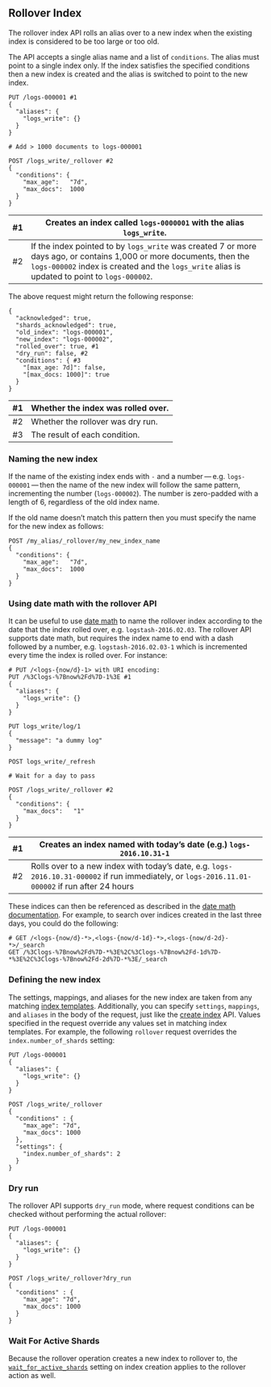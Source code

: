 ## Rollover Index

The rollover index API rolls an alias over to a new index when the existing index is considered to be too large or too old.

The API accepts a single alias name and a list of `conditions`. The alias must point to a single index only. If the index satisfies the specified conditions then a new index is created and the alias is switched to point to the new index.
    
    
    PUT /logs-000001 #1
    {
      "aliases": {
        "logs_write": {}
      }
    }
    
    # Add > 1000 documents to logs-000001
    
    POST /logs_write/_rollover #2
    {
      "conditions": {
        "max_age":   "7d",
        "max_docs":  1000
      }
    }

#1| Creates an index called `logs-0000001` with the alias `logs_write`.     
---|---    
#2| If the index pointed to by `logs_write` was created 7 or more days ago, or contains 1,000 or more documents, then the `logs-000002` index is created and the `logs_write` alias is updated to point to `logs-000002`.   
  
The above request might return the following response:
    
    
    {
      "acknowledged": true,
      "shards_acknowledged": true,
      "old_index": "logs-000001",
      "new_index": "logs-000002",
      "rolled_over": true, #1
      "dry_run": false, #2
      "conditions": { #3
        "[max_age: 7d]": false,
        "[max_docs: 1000]": true
      }
    }

#1| Whether the index was rolled over.     
---|---    
#2| Whether the rollover was dry run.     
#3| The result of each condition.   
  
### Naming the new index

If the name of the existing index ends with `-` and a number — e.g. `logs-000001` — then the name of the new index will follow the same pattern, incrementing the number (`logs-000002`). The number is zero-padded with a length of 6, regardless of the old index name.

If the old name doesn’t match this pattern then you must specify the name for the new index as follows:
    
    
    POST /my_alias/_rollover/my_new_index_name
    {
      "conditions": {
        "max_age":   "7d",
        "max_docs":  1000
      }
    }

### Using date math with the rollover API

It can be useful to use [date math](date-math-index-names.html) to name the rollover index according to the date that the index rolled over, e.g. `logstash-2016.02.03`. The rollover API supports date math, but requires the index name to end with a dash followed by a number, e.g. `logstash-2016.02.03-1` which is incremented every time the index is rolled over. For instance:
    
    
    # PUT /<logs-{now/d}-1> with URI encoding:
    PUT /%3Clogs-%7Bnow%2Fd%7D-1%3E #1
    {
      "aliases": {
        "logs_write": {}
      }
    }
    
    PUT logs_write/log/1
    {
      "message": "a dummy log"
    }
    
    POST logs_write/_refresh
    
    # Wait for a day to pass
    
    POST /logs_write/_rollover #2
    {
      "conditions": {
        "max_docs":   "1"
      }
    }

#1| Creates an index named with today’s date (e.g.) `logs-2016.10.31-1`    
---|---    
#2| Rolls over to a new index with today’s date, e.g. `logs-2016.10.31-000002` if run immediately, or `logs-2016.11.01-000002` if run after 24 hours   
  
These indices can then be referenced as described in the [date math documentation](date-math-index-names.html). For example, to search over indices created in the last three days, you could do the following:
    
    
    # GET /<logs-{now/d}-*>,<logs-{now/d-1d}-*>,<logs-{now/d-2d}-*>/_search
    GET /%3Clogs-%7Bnow%2Fd%7D-*%3E%2C%3Clogs-%7Bnow%2Fd-1d%7D-*%3E%2C%3Clogs-%7Bnow%2Fd-2d%7D-*%3E/_search

### Defining the new index

The settings, mappings, and aliases for the new index are taken from any matching [index templates](indices-templates.html). Additionally, you can specify `settings`, `mappings`, and `aliases` in the body of the request, just like the [create index](indices-create-index.html) API. Values specified in the request override any values set in matching index templates. For example, the following `rollover` request overrides the `index.number_of_shards` setting:
    
    
    PUT /logs-000001
    {
      "aliases": {
        "logs_write": {}
      }
    }
    
    POST /logs_write/_rollover
    {
      "conditions" : {
        "max_age": "7d",
        "max_docs": 1000
      },
      "settings": {
        "index.number_of_shards": 2
      }
    }

### Dry run

The rollover API supports `dry_run` mode, where request conditions can be checked without performing the actual rollover:
    
    
    PUT /logs-000001
    {
      "aliases": {
        "logs_write": {}
      }
    }
    
    POST /logs_write/_rollover?dry_run
    {
      "conditions" : {
        "max_age": "7d",
        "max_docs": 1000
      }
    }

### Wait For Active Shards

Because the rollover operation creates a new index to rollover to, the [`wait_for_active_shards`](indices-create-index.html#create-index-wait-for-active-shards) setting on index creation applies to the rollover action as well.
